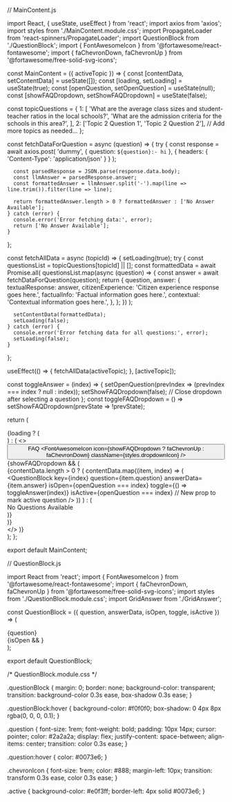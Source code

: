 // MainContent.js

import React, { useState, useEffect } from 'react';
import axios from 'axios';
import styles from './MainContent.module.css';
import PropagateLoader from 'react-spinners/PropagateLoader';
import QuestionBlock from './QuestionBlock';
import { FontAwesomeIcon } from '@fortawesome/react-fontawesome';
import { faChevronDown, faChevronUp } from '@fortawesome/free-solid-svg-icons';

const MainContent = ({ activeTopic }) => {
  const [contentData, setContentData] = useState([]);
  const [loading, setLoading] = useState(true);
  const [openQuestion, setOpenQuestion] = useState(null);
  const [showFAQDropdown, setShowFAQDropdown] = useState(false);

  const topicQuestions = {
    1: [
      'What are the average class sizes and student-teacher ratios in the local schools?',
      'What are the admission criteria for the schools in this area?',
    ],
    2: ['Topic 2 Question 1', 'Topic 2 Question 2'],
    // Add more topics as needed...
  };

  const fetchDataForQuestion = async (question) => {
    try {
      const response = await axios.post(
        'dummy',
        { question: `${question}:- hi` },
        { headers: { 'Content-Type': 'application/json' } }
      );

      const parsedResponse = JSON.parse(response.data.body);
      const llmAnswer = parsedResponse.answer;
      const formattedAnswer = llmAnswer.split('-').map(line => line.trim()).filter(line => line);

      return formattedAnswer.length > 0 ? formattedAnswer : ['No Answer Available'];
    } catch (error) {
      console.error('Error fetching data:', error);
      return ['No Answer Available'];
    }
  };

  const fetchAllData = async (topicId) => {
    setLoading(true);
    try {
      const questionsList = topicQuestions[topicId] || [];
      const formattedData = await Promise.all(
        questionsList.map(async (question) => {
          const answer = await fetchDataForQuestion(question);
          return {
            question,
            answer: {
              textualResponse: answer,
              citizenExperience: 'Citizen experience response goes here.',
              factualInfo: 'Factual information goes here.',
              contextual: 'Contextual information goes here.',
            },
          };
        })
      );

      setContentData(formattedData);
      setLoading(false);
    } catch (error) {
      console.error('Error fetching data for all questions:', error);
      setLoading(false);
    }
  };

  useEffect(() => {
    fetchAllData(activeTopic);
  }, [activeTopic]);

  const toggleAnswer = (index) => {
    setOpenQuestion(prevIndex => (prevIndex === index ? null : index));
    setShowFAQDropdown(false); // Close dropdown after selecting a question
  };
  const toggleFAQDropdown = () => setShowFAQDropdown(prevState => !prevState);

  return (
    <div className={styles.mainContent}>
      {loading ? (
        <div className={styles.loaderWrapper}>
          <PropagateLoader color="rgb(15, 95, 220)" loading={loading} size={22} />
        </div>
      ) : (
        <>
          <div className={styles.dropdown}>
            <button onClick={toggleFAQDropdown} className={styles.dropdownButton}>
              FAQ
              <FontAwesomeIcon icon={showFAQDropdown ? faChevronUp : faChevronDown} className={styles.dropdownIcon} />
            </button>
            {showFAQDropdown && (
              <div className={styles.dropdownContent}>
                {contentData.length > 0 ? (
                  contentData.map((item, index) => (
                    <QuestionBlock
                      key={index}
                      question={item.question}
                      answerData={item.answer}
                      isOpen={openQuestion === index}
                      toggle={() => toggleAnswer(index)}
                      isActive={openQuestion === index} // New prop to mark active question
                    />
                  ))
                ) : (
                  <div>No Questions Available</div>
                )}
              </div>
            )}
          </div>
        </>
      )}
    </div>
  );
};

export default MainContent;



// QuestionBlock.js

import React from 'react';
import { FontAwesomeIcon } from '@fortawesome/react-fontawesome';
import { faChevronDown, faChevronUp } from '@fortawesome/free-solid-svg-icons';
import styles from './QuestionBlock.module.css';
import GridAnswer from './GridAnswer';

const QuestionBlock = ({ question, answerData, isOpen, toggle, isActive }) => (
  <div className={`${styles.questionBlock} ${isActive ? styles.active : ''}`}>
    <div className={styles.question} onClick={toggle}>
      {question}
      <FontAwesomeIcon icon={isOpen ? faChevronUp : faChevronDown} className={styles.chevronIcon} />
    </div>
    {isOpen && <GridAnswer answerData={answerData} />}
  </div>
);

export default QuestionBlock;



/* QuestionBlock.module.css */

.questionBlock {
  margin: 0;
  border: none;
  background-color: transparent;
  transition: background-color 0.3s ease, box-shadow 0.3s ease;
}

.questionBlock:hover {
  background-color: #f0f0f0;
  box-shadow: 0 4px 8px rgba(0, 0, 0, 0.1);
}

.question {
  font-size: 1rem;
  font-weight: bold;
  padding: 10px 14px;
  cursor: pointer;
  color: #2a2a2a;
  display: flex;
  justify-content: space-between;
  align-items: center;
  transition: color 0.3s ease;
}

.question:hover {
  color: #0073e6;
}

.chevronIcon {
  font-size: 1rem;
  color: #888;
  margin-left: 10px;
  transition: transform 0.3s ease, color 0.3s ease;
}

.active {
  background-color: #e0f3ff;
  border-left: 4px solid #0073e6;
}
